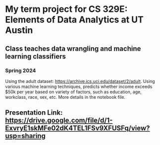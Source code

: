 # My term project for CS 329E: Elements of Data Analytics at UT Austin
## Class teaches data wrangling and machine learning classifiers
### Spring 2024

Using the adult dataset: https://archive.ics.uci.edu/dataset/2/adult. Using various machine learning techniques, predicts whether income exceeds $50k per year based on variety of factors, such as education, age, workclass, race, sex, etc. More details in the notebook file. 

## Presentation Link: https://drive.google.com/file/d/1-ExvryE1skMFe02dK4TEL1FSv9XFUSFq/view?usp=sharing
